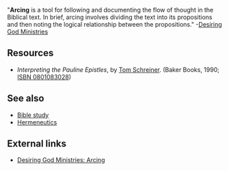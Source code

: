 "**Arcing** is a tool for following and documenting the flow of
thought in the Biblical text. In brief, arcing involves dividing
the text into its propositions and then noting the logical
relationship between the propositions."
-[Desiring God Ministries](http://www.desiringgod.org/library/theological_qa/reading_study/arcing.html)


## Resources

-   *Interpreting the Pauline Epistles*, by
    [Tom Schreiner](Tom_Schreiner "Tom Schreiner"). (Baker Books, 1990;
    [ISBN 0801083028](http://www.theopedia.com/Special:BookSources/0801083028))

## See also

-   [Bible study](Bible_study "Bible study")
-   [Hermeneutics](Hermeneutics "Hermeneutics")

## External links

-   [Desiring God Ministries: Arcing](http://www.desiringgod.org/library/theological_qa/reading_study/arcing.html)



